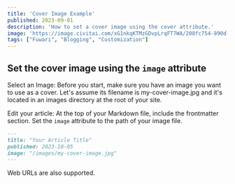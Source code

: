```yaml
---
title: 'Cover Image Example'
published: 2023-09-01
description: 'How to set a cover image using the cover attribute.'
image: 'https://image.civitai.com/xG1nkqKTMzGDvpLrqFT7WA/208fc754-890d-4adb-9753-2c963332675d/width=2048/01651-1456859105-(colour_1.5),girl,_Blue,yellow,green,cyan,purple,red,pink,_best,8k,UHD,masterpiece,male%20focus,%201boy,gloves,%20ponytail,%20long%20hair,.jpeg'
tags: ["Fuwari", "Blogging", "Customization"]
---
```


## Set the cover image using the `image` attribute

Select an Image: Before you start, make sure you have an image you want to use as a cover. Let's assume its filename is my-cover-image.jpg and it's located in an images directory at the root of your site.

Edit your article: At the top of your Markdown file, include the frontmatter section. Set the `image` attribute to the path of your image file.

```markdown
---
title: "Your Article Title"
published: 2023-10-05
image: "/images/my-cover-image.jpg"
---
```
Web URLs are also supported.
